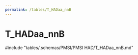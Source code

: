 ```yaml
---
permalink: /tables/T_HADaa_nnB
---
```

# T_HADaa_nnB

<!-- ATTENTION : Ne pas supprimer ou modifier la ligne ci-dessous -->
#include "tables/.schemas/PMSI/PMSI HAD/T_HADaa_nnB.md"
<!-- ATTENTION : Ne pas supprimer ou modifier la ligne ci-dessus -->
